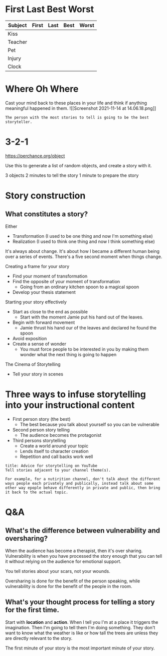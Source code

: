 # First Last Best Worst

| Subject | First | Last | Best | Worst |
| ------- | ----- | ---- | ---- | ----- |
| Kiss    |       |      |      |       |
| Teacher |       |      |      |       |
| Pet     |       |      |      |       | 
| Injury  |       |      |      |       |
| Clock   |       |      |      |       |

# Where Oh Where

Cast your mind back to these places in your life and think if anything meaningful happened in them.
![[Screenshot 2021-11-14 at 14.06.18.png]]

```ad-note
The person with the most stories to tell is going to be the best storyteller.
```

# 3-2-1

https://perchance.org/object

Use this to generate a list of random objects, and create a story with it.

3 objects
2 minutes to tell the story
1 minute to prepare the story

# Story construction
## What constitutes a story?
Either
- Transformation (I used to be one thing and now I'm something else)
- Realization (I used to think one thing and now I think something else)

It's always about change. It's about how I became a different human being over a series of events. There's a five second moment when things change.

Creating a frame for your story
- Find your moment of transformation
- Find the opposite of your moment of transformation
	- Going from an ordinary kitchen spoon to a magical spoon
- Develop your thesis statement

Starting your story effectively
- Start as close to the end as possible
	- Start with the moment Jamie put his hand out of the leaves.
- Begin with forward movement
	- Jamie thrust his hand our of the leaves and declared he found the spoon
- Avoid exposition
- Create a sense of wonder
	- You must force people to be interested in you by making them wonder what the next thing is going to happen

The Cinema of Storytelling
- Tell your story in scenes

# Three ways to infuse storytelling into your instructional content
- First person story (the best)
	- The best because you talk about yourself so you can be vulnerable
- Second person story telling
	- The audience becomes the protagonist
- Third persons storytelling
	- Create a world around your topic
	- Lends itself to character creation
	- Repetition and call backs work well

```ad-note
title: Advice for storytelling on YouTube
Tell stories adjacent to your channel theme(s).

For example, for a nutirition channel, don't talk about the different ways people each privately and publically, instead talk about some other way epople behave differently in private and public, then bring it back to the actual topic.
```


# Q&A
## What's the difference between vulnerability and oversharing?
When the audience has become a therapist, then it's over sharing. Vulnerability is when you have processed the story enough that you can tell it without relying on the audience for emotional support.

You tell stories about your scars, not your wounds.

Oversharing is done for the benefit of the person speaking, while vulnerability is done for the benefit of the people in the room.

## What's your thought process for telling a story for the first time.
Start with **location** and **action**. When I tell you I'm at a place it triggers the imagination. Then I'm going to tell them I'm doing something. They don't want to know what the weather is like or how tall the trees are unless they are directly relevant to the story.

The first minute of your story is the most important minute of your story.

